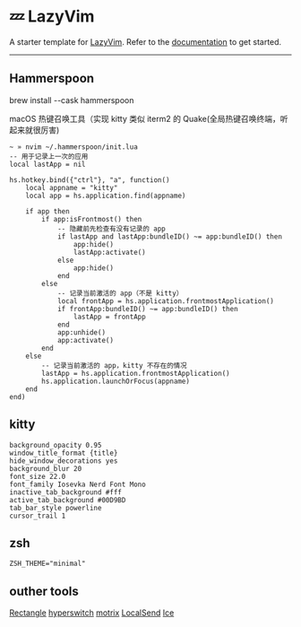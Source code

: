 # 💤 LazyVim

A starter template for [LazyVim](https://github.com/LazyVim/LazyVim).
Refer to the [documentation](https://lazyvim.github.io/installation) to get started.


---


## Hammerspoon

brew install --cask hammerspoon

macOS 热键召唤工具（实现 kitty 类似 iterm2 的 Quake(全局热键召唤终端，听起来就很厉害)

```
~ » nvim ~/.hammerspoon/init.lua
-- 用于记录上一次的应用
local lastApp = nil

hs.hotkey.bind({"ctrl"}, "a", function()
    local appname = "kitty"
    local app = hs.application.find(appname)

    if app then
        if app:isFrontmost() then
            -- 隐藏前先检查有没有记录的 app
            if lastApp and lastApp:bundleID() ~= app:bundleID() then
                app:hide()
                lastApp:activate()
            else
                app:hide()
            end
        else
            -- 记录当前激活的 app（不是 kitty）
            local frontApp = hs.application.frontmostApplication()
            if frontApp:bundleID() ~= app:bundleID() then
                lastApp = frontApp
            end
            app:unhide()
            app:activate()
        end
    else
        -- 记录当前激活的 app，kitty 不存在的情况
        lastApp = hs.application.frontmostApplication()
        hs.application.launchOrFocus(appname)
    end
end)
```

## kitty

```
background_opacity 0.95
window_title_format {title}
hide_window_decorations yes
background_blur 20
font_size 22.0
font_family Iosevka Nerd Font Mono
inactive_tab_background #fff
active_tab_background #00D9BD
tab_bar_style powerline
cursor_trail 1
```

## zsh

```
ZSH_THEME="minimal"
```

## outher tools

[Rectangle](https://rectangleapp.com/)
[hyperswitch](https://bahoom.com/hyperswitch/get)
[motrix](https://motrix.app/)
[LocalSend](https://localsend.org/)
[Ice](https://github.com/jordanbaird/Ice)
